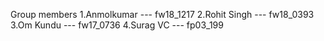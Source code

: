 Group members
1.Anmolkumar               --- fw18_1217
2.Rohit Singh              --- fw18_0393
3.Om Kundu                 --- fw17_0736
4.Surag VC                 --- fp03_199
